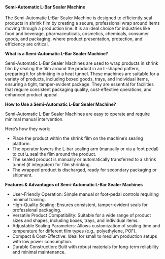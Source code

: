 #### **Semi-Automatic L-Bar Sealer Machine**

The Semi-Automatic L-Bar Sealer Machine is designed to efficiently seal products in shrink film by creating a secure, professional wrap around items moving through a production line. It is an ideal choice for industries like food and beverage, pharmaceuticals, cosmetics, chemicals, consumer goods, and packaging, where product presentation, protection, and efficiency are critical.

**What is a Semi-Automatic L-Bar Sealer Machine?**

Semi-Automatic L-Bar Sealer Machines are used to wrap products in shrink film by sealing the film around the product in an L-shaped pattern, preparing it for shrinking in a heat tunnel. These machines are suitable for a variety of products, including boxed goods, trays, and individual items, ensuring a tight, tamper-evident package. They are essential for facilities that require consistent packaging quality, cost-effective operations, and enhanced product appeal.

**How to Use a Semi-Automatic L-Bar Sealer Machine?**

Semi-Automatic L-Bar Sealer Machines are easy to operate and require minimal manual intervention. 

Here’s how they work:
- Place the product within the shrink film on the machine’s sealing platform.
- The operator lowers the L-bar sealing arm (manually or via a foot pedal) to cut և seal the film around the product.
- The sealed product is manually or automatically transferred to a shrink tunnel (if integrated) for film shrinking.
- The wrapped product is discharged, ready for secondary packaging or shipment.


**Features & Advantages of Semi-Automatic L-Bar Sealer Machines**

- User-Friendly Operation: Simple manual or foot-pedal controls requiring minimal training.
- High-Quality Sealing: Ensures consistent, tamper-evident seals for professional packaging.
- Versatile Product Compatibility: Suitable for a wide range of product sizes and shapes, including boxes, trays, and individual items.
- Adjustable Sealing Parameters: Allows customization of sealing time and temperature for different film types (e.g., polyethylene, POF).
- Compact & Cost-Effective: Ideal for small to medium production setups with low power consumption.
- Durable Construction: Built with robust materials for long-term reliability and minimal maintenance.